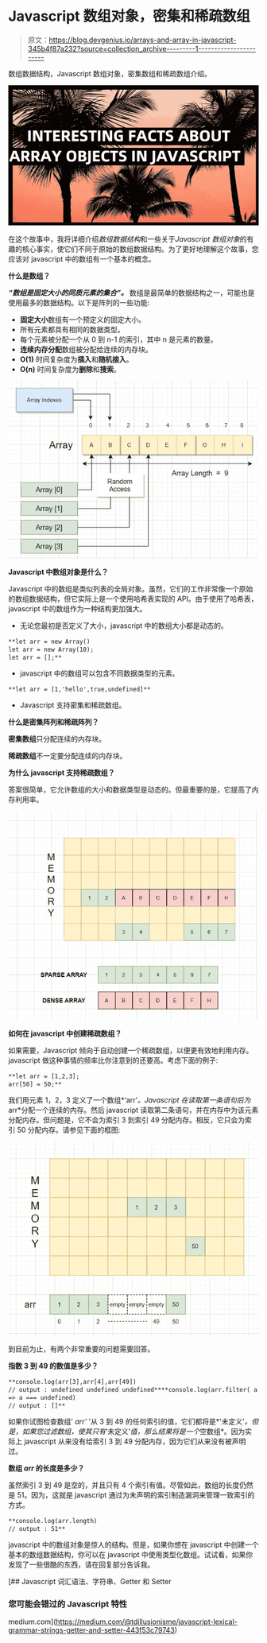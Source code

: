 # Javascript 数组对象，密集和稀疏数组

> 原文：<https://blog.devgenius.io/arrays-and-array-in-javascript-345b4f87a232?source=collection_archive---------1----------------------->

数组数据结构，Javascript 数组对象，密集数组和稀疏数组介绍。

![](img/c20ed55b5ad06f001e0ae0dd2b49b62b.png)

在这个故事中，我将详细介绍*数组数据结构*和一些关于*Javascript 数组对象*的有趣的核心事实，使它们不同于原始的数组数据结构。为了更好地理解这个故事，您应该对 javascript 中的数组有一个基本的概念。

**什么是数组？**

***“数组是固定大小的同质元素的集合”。*** 数组是最简单的数据结构之一，可能也是使用最多的数据结构。以下是阵列的一些功能:

*   **固定大小**数组有一个预定义的固定大小。
*   所有元素都具有相同的数据类型。
*   每个元素被分配一个从 0 到 n-1 的索引，其中 n 是元素的数量。
*   **连续内存分配**数组被分配给连续的内存块。
*   **O(1)** 时间复杂度为**插入**和**随机接入**。
*   **O(n)** 时间复杂度为**删除**和**搜索**。

![](img/0f204167eae382306cb1c3e7dc5ea9cc.png)

**Javascript 中数组对象是什么？**

Javascript 中的数组是类似列表的全局对象。虽然，它们的工作非常像一个原始的数组数据结构，但它实际上是一个使用哈希表实现的 API。由于使用了哈希表，javascript 中的数组作为一种结构更加强大。

*   无论您最初是否定义了大小，javascript 中的数组大小都是动态的。

```
**let arr = new Array()
let arr = new Array(10);
let arr = [];**
```

*   javascript 中的数组可以包含不同数据类型的元素。

```
**let arr = [1,'hello',true,undefined]**
```

*   Javascript 支持密集和稀疏数组。

**什么是密集阵列和稀疏阵列？**

**密集数组**只分配连续的内存块。

**稀疏数组**不一定要分配连续的内存块。

**为什么 javascript 支持稀疏数组？**

答案很简单，它允许数组的大小和数据类型是动态的。但最重要的是，它提高了内存利用率。

![](img/712d981777dfa321676e99383926ab66.png)

**如何在 javascript 中创建稀疏数组？**

如果需要，Javascript 倾向于自动创建一个稀疏数组，以便更有效地利用内存。javascript 做这种事情的频率比你注意到的还要高。考虑下面的例子:

```
**let arr = [1,2,3];
arr[50] = 50;**
```

我们用元素 1，2，3 定义了一个数组*‘arr’*。Javascript 在读取第一条语句后为*arr*分配一个连续的内存。然后 javascript 读取第二条语句，并在内存中为该元素分配内存。但问题是，它不会为索引 3 到索引 49 分配内存。相反，它只会为索引 50 分配内存。请参见下面的框图:

![](img/facb1e8b0f84920ffcf892b795696bc3.png)

到目前为止，有两个非常重要的问题需要回答。

**指数 3 到 49 的数值是多少？**

```
**console.log(arr[3],arr[4],arr[49])  
// output : undefined undefined undefined****console.log(arr.filter( a => a === undefined)
// output : []**
```

如果你试图检查数组' *arr'* '从 3 到 49 的任何索引的值，它们都将是*'未定义'*。但是，如果您过滤数组，使其只有*‘未定义’*值，那么结果将是一个*空数组*。因为实际上 javascript 从来没有给索引 3 到 49 分配内存，因为它们从来没有被声明过。

**数组 *arr* 的长度是多少？**

虽然索引 3 到 49 是空的，并且只有 4 个索引有值。尽管如此，数组的长度仍然是 51。因为，这就是 javascript 通过为未声明的索引制造漏洞来管理一致索引的方式。

```
**console.log(arr.length)
// output : 51**
```

javascript 中的数组对象是惊人的结构。但是，如果你想在 javascript 中创建一个基本的数组数据结构，你可以在 javascript 中使用类型化数组。试试看，如果你发现了一些很酷的东西，请在回复部分告诉我。

[](https://medium.com/@tdillusionisme/javascript-lexical-grammar-strings-getter-and-setter-443f53c79743) [## Javascript 词汇语法、字符串、Getter 和 Setter

### 您可能会错过的 Javascript 特性

medium.com](https://medium.com/@tdillusionisme/javascript-lexical-grammar-strings-getter-and-setter-443f53c79743)